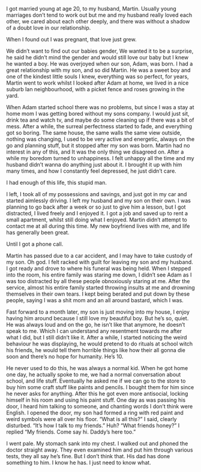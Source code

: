 I got married young at age 20, to my husband, Martin. Usually young marriages don’t tend to work out but me and my husband really loved each other, we cared about each other deeply, and there was without a shadow of a doubt love in our relationship.

When I found out I was pregnant, that love just grew.

We didn’t want to find out our babies gender, We wanted it to be a surprise, he said he didn’t mind the gender and would still love our baby but I knew he wanted a boy. He was overjoyed when our son, Adam, was born. I had a great relationship with my son, and so did Martin. He was a sweet boy and one of the kindest little souls I knew, everything was so perfect, for years, Martin went to work whilst I looked after Adam at home, we lived in a nice suburb Ian neighbourhood, with a picket fence and roses growing in the yard.

When Adam started school there was no problems, but since I was a stay at home mom I was getting bored without my sons company. I would just sit, drink tea and watch tv, and maybe do some cleaning up if there was a bit of mess. After a while, the surreal perfectness started to fade, and everything got so boring. The same house, the same walls the same view outside, nothing was changing, I used to be very active and energetic, always on the go and planning stuff, but it stopped after my son was born. Martin had no interest in any of this, and It was the only thing we disagreed on. After a while my boredom turned to unhappiness. I felt unhappy all the time and my husband didn’t wanna do anything just about it. I brought it up with him many times, and how I constantly feel depressed, he just didn’t care.

I had enough of this life, this stupid man. 

I left, I took all of my possessions and savings, and just got in my car and started aimlessly driving. I left my husband and my son on their own. I was planning to go back after a week or so just to give him a lesson, but I got distracted, I lived freely and I enjoyed it. I got a job and saved up to rent a small apartment, whilst still doing what I enjoyed. Martin didn’t attempt to contact me at all during this time. My new boyfriend lives with me, and life has generally been great.

Until I got a phone call.

Martin has passed due to a car accident, and I may have to take custody of my son. Oh god. I felt racked with guilt for leaving my son and my husband. I got ready and drove to where his funeral was being held. When I stepped into the room, his entire family was staring me down, I didn’t see Adam as I was too distracted by all these people obnoxiously staring at me. After the service, almost his entire family started throwing insults at me and drowning themselves in their own tears. I kept being berated and put down by these people, saying I was a shit mom and an all around bastard, which I was. 

Fast forward to a month later,  my son is just moving into my house, I enjoy having him around because I still love my beautiful boy. But he’s so, quiet. He was always loud and on the go, he isn’t like that anymore, he doesn’t speak to me. Which I can understand any resentment towards me after what I did, but I still didn’t like it. After a while, I started noticing the weird behaviour he was displaying, he would pretend to do rituals at school witch his friends, he would tell them horrible things like how their all gonna die soon and there’s no hope for humanity. He’s 10. 

He never used to do this, he was always a normal kid. When he got home one day, he actually spoke to me, we had a normal conversation about school, and life stuff. Eventually he asked me if we can go to the store to buy him some craft stuff like paints and pencils. I bought them for him since he never asks for anything. After this he got even more antisocial, locking himself in his room and using his paint stuff. One day as was passing his door, I heard him talking to someone, and chanting words I don’t think were English. I opened the door, my son had formed a ring with red paint and weird symbols were all over his floor. “What is all this?” I said, clearly disturbed. “It’s how I talk to my friends.” Huh? “What friends honey?” I replied “My friends. Come say hi. Daddy’s here too.” 

I went pale. My stomach sank into my chest. I walked out and phoned the doctor straight away. They even examined him and put him through various tests, they all say he’s fine. But I don’t think that. His dad has done something to him. I know he has. I just need to know what.